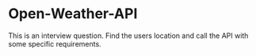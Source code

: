 # Open-Weather-API

This is an interview question. Find the users location and call the API with some specific requirements.



